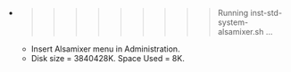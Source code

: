 * >>>>>>>>> Running inst-std-system-alsamixer.sh ...
  * Insert Alsamixer menu in Administration.
  * Disk size = 3840428K. Space Used = 8K.

